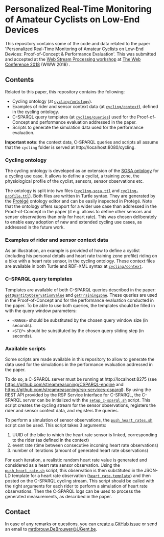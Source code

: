 # Personalized Real-Time Monitoring of Amateur Cyclists on Low-End Devices

This repository contains some of the code and data related to the paper 'Personalized Real-Time Monitoring of Amateur Cyclists on Low-End Devices: Proof-of-Concept & Performance Evaluation'. This was submitted and accepted at the [Web Stream Processing workshop](http://www.webstreams.eu/wsp/2018/) at [The Web Conference 2018](https://www2018.thewebconf.org/) (WWW 2018) .

## Contents

Related to this paper, this repository contains the following:
 - Cycling ontology (at [`cycling/ontology`](cycling/ontology)).
 - Examples of rider and sensor context data (at [`cycling/context`](cycling/context)), defined in the cycling ontology.
 - C-SPARQL query templates (at [`cycling/queries`](cycling/queries)) used for the Proof-of-Concept and performance evaluation addressed in the paper.
 - Scripts to generate the simulation data used for the performance evaluation.
 
**Important note:** the context data, C-SPARQL queries and scripts all assume that the `cycling` folder is served at http://localhost:8080/cycling.
 
### Cycling ontology
 
The cycling ontology is developed as an extension of the [SOSA ontology](http://www.w3.org/ns/sosa) for a cycling use case. It allows to define a cyclist, a training zone, the physiological profile of the cyclist, sensors, sensor observations etc.

The ontology is split into two files ([`cycling-sosa.ttl`](cycling/ontology/cycling-sosa.ttl) and [`cycling-profile.ttl`](cycling/ontology/cycling-profile.ttl)). Both files are written in Turtle syntax. They are generated by the [Protégé](https://protege.stanford.edu/) ontology editor and can be easily inspected in Protégé. Note that the ontology offers support for a wider use case than addressed in the Proof-of-Concept in the paper (it e.g. allows to define other sensors and sensor observations than only for heart rate). This was chosen deliberately to enable easy adoption of new and extended cycling use cases, as addressed in the future work.

### Examples of rider and sensor context data

As an illustration, an example is provided of how to define a cyclist (including his personal details and heart rate training zone profile) riding on a bike with a heart rate sensor, in the cycling ontology. These context files are available in both Turtle and RDF-XML syntax at [`cycling/context`](cycling/context).

### C-SPARQL query templates

Templates are available of both C-SPARQL queries described in the paper: [`getQuantityObservationValue`](cycling/queries/getQuantityObservationValue_template.txt) and [`getTrainingZone`](cycling/queries/getTrainingZone_template.txt). These queries are used in the Proof-of-Concept and for the performance evaluation conducted in the paper. To be able to use both queries, the templates should be filled in with the query window parameters:
 - `<RANGE>` should be substituted by the chosen query window size (in seconds).
 - `<STEP>` should be substituted by the chosen query sliding step (in seconds).
 
### Available scripts

Some scripts are made available in this repository to allow to generate the data used for the simulations in the performance evaluation addressed in the paper.

To do so, a C-SPARQL server must be running at http://localhost:8275 (see https://github.com/streamreasoning/CSPARQL-engine and https://github.com/streamreasoning/rsp-services-csparql). By using the REST API provided by the RSP Service Interface for C-SPARQL, the C-SPARQL server can be initialized with the [`setup_c-sparql.sh`](setup_c-sparql.sh) script. This script creates the cycling stream for the sensor observations, registers the rider and sensor context data, and registers the queries.

To perform a simulation of sensor observations, the [`push_heart_rates.sh`](push_heart_rates.sh) script can be used. This script takes 3 arguments:

1. UUID of the bike to which the heart rate sensor is linked, corresponding to the rider (as defined in the context)
2. event rate (time between consecutive incoming heart rate observations)
3. number of iterations (amount of generated heart rate observations)

For each iteration, a realistic random heart rate value is generated and considered as a heart rate sensor observation. Using the [`push_heart_rate.sh`](push_heart_rate.sh) script, this observation is then substituted in the JSON-LD template for a heart rate observation ([`heart_rate.template`](heart_rate.template)) and then posted on the C-SPARQL cycling stream. This script should be called with the right arguments for each rider to perform a simulation of heart rate observations. Then the C-SPARQL logs can be used to process the generated measurements, as described in the paper.
 
## Contact
 
In case of any remarks or questions, you can [create a GitHub issue](../../issues/new) or send an email to mrdbrouw.DeBrouwer@UGent.be.
